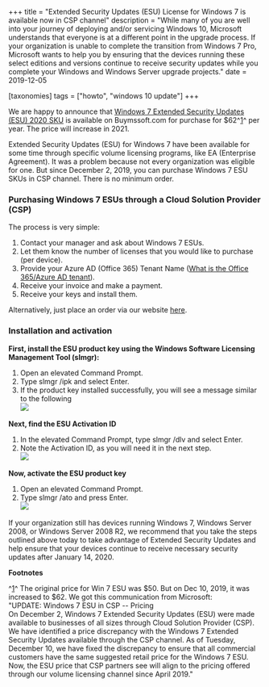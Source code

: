 +++
title = "Extended Security Updates (ESU) License for Windows 7 is available now in CSP channel"
description = "While many of you are well into your journey of deploying and/or servicing Windows 10, Microsoft understands that everyone is at a different point in the upgrade process. If your organization is unable to complete the transition from Windows 7 Pro, Microsoft wants to help you by ensuring that the devices running these select editions and versions continue to receive security updates while you complete your Windows and Windows Server upgrade projects."
date = 2019-12-05

[taxonomies]
tags = ["howto", "windows 10 update"]
+++

We are happy to announce that [Windows 7 Extended Security Updates
(ESU) 2020
SKU](https://buymssoft.com/license/CSP-DG7GMGF0FL73-0002 "p/n: CSP-DG7GMGF0FL73-0002")
is available on Buymssoft.com for purchase for
\$62^[1](#fn11224028605e1e1c1175529-1)^ per year. The price will
increase in 2021.

Extended Security Updates (ESU) for Windows 7 have been available for
some time through specific volume licensing programs, like EA
(Enterprise Agreement). It was a problem because not every organization
was eligible for one. But since December 2, 2019, you can purchase
Windows 7 ESU SKUs in CSP channel. There is
no minimum order.

### Purchasing Windows 7 ESUs through a Cloud Solution Provider (CSP)

The process is very simple:

1.  Contact your manager and ask about Windows 7 ESUs.
2.  Let them know the number of licenses that you would like to purchase
    (per device).
3.  Provide your Azure AD (Office 365) Tenant Name ([What is the Office
    365/Azure AD
    tenant](https://o365hq.com/faq/what-is-office-365-or-azure-ad-tenant)).
4.  Receive your invoice and make a payment.
5.  Receive your keys and install them.

Alternatively, just place an order via our website
[here](https://buymssoft.com/license/CSP-DG7GMGF0FL73-0002).

### Installation and activation

**First, install the ESU product key using the Windows Software
Licensing Management Tool (slmgr):**

1.  Open an elevated Command Prompt.
2.  Type slmgr /ipk and select Enter.
3.  If the product key installed successfully, you will see a message
    similar to the following\
    ![](https://gxcuf89792.i.lithium.com/t5/image/serverpage/image-id/138244i39443211C3ACAFCD/image-dimensions/535x168?v=1.0)

**Next, find the ESU Activation ID**

1.  In the elevated Command Prompt, type slmgr /dlv and select Enter.
2.  Note the Activation ID, as you will need it in the next step.\
    ![](https://gxcuf89792.i.lithium.com/t5/image/serverpage/image-id/138248i997F51A8C3D1BDC0/image-dimensions/574x260?v=1.0)

**Now, activate the ESU product key**

1.  Open an elevated Command Prompt.
2.  Type slmgr /ato and press Enter.\
    ![](https://gxcuf89792.i.lithium.com/t5/image/serverpage/image-id/138256i9E2F9617FA7E79E2/image-dimensions/500x214?v=1.0)

If your organization still has devices running Windows 7, Windows Server
2008, or Windows Server 2008 R2, we recommend that you take the steps
outlined above today to take advantage of Extended Security Updates and
help ensure that your devices continue to receive necessary security
updates after January 14, 2020.

**Footnotes**

^[1](#fnrev11224028605e1e1c1175529-1)^ The original price for Win 7
ESU was \$50. But on Dec 10, 2019, it was increased to \$62.
We got this communication from Microsoft:\
"UPDATE: Windows 7 ESU in CSP -- Pricing\
On December 2, Windows 7 Extended Security Updates (ESU) were
made available to businesses of all sizes through Cloud Solution
Provider (CSP).\
We have identified a price discrepancy with the Windows 7 Extended
Security Updates available through the CSP channel. As of
Tuesday, December 10, we have fixed the discrepancy to ensure that all
commercial customers have the same suggested retail price for the
Windows 7 ESU. Now, the ESU price that CSP
partners see will align to the pricing offered through our volume
licensing channel since April 2019."
